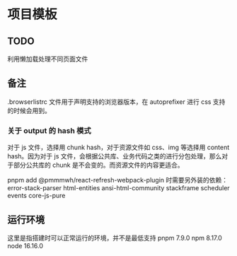 # 项目模板

## TODO

利用懒加载处理不同页面文件

## 备注

.browserlistrc 文件用于声明支持的浏览器版本，在 autoprefixer 进行 css 支持的时候会用到。

### 关于 output 的 hash 模式

对于 js 文件，选择用 chunk hash，对于资源文件如 css、img 等选择用 content hash。因为对于 js 文件，会根据公共库、业务代码之类的进行分包处理，那么对于部分公共库的 chunk 是不会变的。而资源文件的内容更适合。

pnpm add @pmmmwh/react-refresh-webpack-plugin 时需要另外装的依赖：
error-stack-parser
html-entities
ansi-html-community
stackframe
scheduler
events
core-js-pure

## 运行环境

这里是指搭建时可以正常运行的环境，并不是最低支持
pnpm 7.9.0
npm 8.17.0
node 16.16.0
